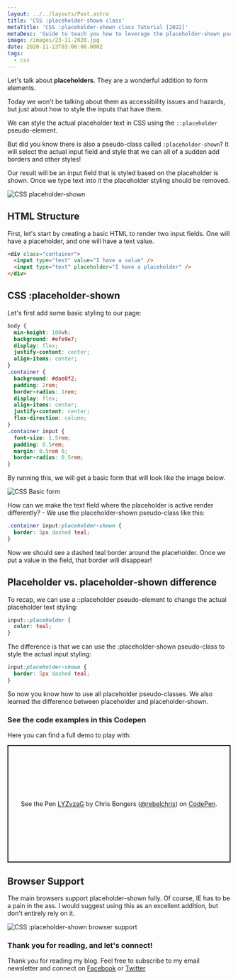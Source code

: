 ```yaml
---
layout: ../../layouts/Post.astro
title: 'CSS :placeholder-shown class'
metaTitle: 'CSS :placeholder-shown class Tutorial [2022]'
metaDesc: 'Guide to teach you how to leverage the placeholder-shown pseudo class. See the code examples in the Codepen!'
image: /images/23-11-2020.jpg
date: 2020-11-23T03:00:00.000Z
tags:
  - css
---
```


Let's talk about **placeholders**. They are a wonderful addition to form elements.

Today we won't be talking about them as accessibility issues and hazards, but just about how to style the inputs that have them.

We can style the actual placeholder text in CSS using the `::placeholder` pseudo-element.

But did you know there is also a pseudo-class called `:placeholder-shown`? It will select the actual input field and style that we can all of a sudden add borders and other styles!

Our result will be an input field that is styled based on the placeholder is shown. Once we type text into it the placeholder styling should be removed.

![CSS placeholder-shown](https://cdn.hashnode.com/res/hashnode/image/upload/v1605677501390/gfG0zuBTl.gif)

## HTML Structure

First, let's start by creating a basic HTML to render two input fields. One will have a placeholder, and one will have a text value.

```html
<div class="container">
  <input type="text" value="I have a value" />
  <input type="text" placeholder="I have a placeholder" />
</div>
```

## CSS :placeholder-shown

Let's first add some basic styling to our page:

```css
body {
  min-height: 100vh;
  background: #efe9e7;
  display: flex;
  justify-content: center;
  align-items: center;
}
.container {
  background: #dae0f2;
  padding: 2rem;
  border-radius: 1rem;
  display: flex;
  align-items: center;
  justify-content: center;
  flex-direction: column;
}
.container input {
  font-size: 1.5rem;
  padding: 0.5rem;
  margin: 0.5rem 0;
  border-radius: 0.5rem;
}
```

By running this, we will get a basic form that will look like the image below.

![CSS Basic form](https://cdn.hashnode.com/res/hashnode/image/upload/v1605677040414/DvgCDvkYx.png)

How can we make the text field where the placeholder is active render differently? - We use the placeholder-shown pseudo-class like this:

```css
.container input:placeholder-shown {
  border: 5px dashed teal;
}
```

Now we should see a dashed teal border around the placeholder. Once we put a value in the field, that border will disappear!

## Placeholder vs. placeholder-shown difference

To recap, we can use a ::placeholder pseudo-element to change the actual placeholder text styling:

```css
input::placeholder {
  color: teal;
}
```

The difference is that we can use the :placeholder-shown pseudo-class to style the actual input styling:

```css
input:placeholder-shown {
  border: 5px dashed teal;
}
```

So now you know how to use all placeholder pseudo-classes. We also learned the difference between placeholder and placeholder-shown.

### See the code examples in this Codepen

Here you can find a full demo to play with:

<p class="codepen" data-height="265" data-theme-id="dark" data-default-tab="css,result" data-user="rebelchris" data-slug-hash="LYZvzaG" style="height: 265px; box-sizing: border-box; display: flex; align-items: center; justify-content: center; border: 2px solid; margin: 1em 0; padding: 1em;" data-pen-title="LYZvzaG">
  <span>See the Pen <a href="https://codepen.io/rebelchris/pen/LYZvzaG">
  LYZvzaG</a> by Chris Bongers (<a href="https://codepen.io/rebelchris">@rebelchris</a>)
  on <a href="https://codepen.io">CodePen</a>.</span>
</p>
<script async src="https://static.codepen.io/assets/embed/ei.js"></script>

## Browser Support

The main browsers support placeholder-shown fully. Of course, IE has to be a pain in the ass. I would suggest using this as an excellent addition, but don't entirely rely on it.

![CSS :placeholder-shown browser support](https://caniuse.bitsofco.de/image/css-placeholder-shown.png)

### Thank you for reading, and let's connect!

Thank you for reading my blog. Feel free to subscribe to my email newsletter and connect on [Facebook](https://www.facebook.com/DailyDevTipsBlog) or [Twitter](https://twitter.com/DailyDevTips1)
